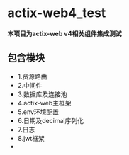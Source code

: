 # actix-web4_test
**本项目为actix-web v4相关组件集成测试**

## 包含模块
+ 1.资源路由
+ 2.中间件
+ 3.数据库及连接池
+ 4.actix-web主框架
+ 5.env环境配置
+ 6.日期及decimal序列化
+ 7.日志
+ 8.jwt框架
+
